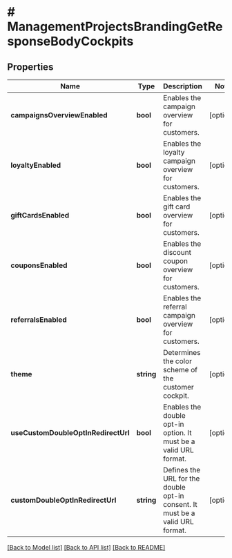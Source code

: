 # # ManagementProjectsBrandingGetResponseBodyCockpits

## Properties

Name | Type | Description | Notes
------------ | ------------- | ------------- | -------------
**campaignsOverviewEnabled** | **bool** | Enables the campaign overview for customers. | [optional]
**loyaltyEnabled** | **bool** | Enables the loyalty campaign overview for customers. | [optional]
**giftCardsEnabled** | **bool** | Enables the gift card overview for customers. | [optional]
**couponsEnabled** | **bool** | Enables the discount coupon overview for customers. | [optional]
**referralsEnabled** | **bool** | Enables the referral campaign overview for customers. | [optional]
**theme** | **string** | Determines the color scheme of the customer cockpit. | [optional]
**useCustomDoubleOptInRedirectUrl** | **bool** | Enables the double opt-in option. It must be a valid URL format. | [optional]
**customDoubleOptInRedirectUrl** | **string** | Defines the URL for the double opt-in consent. It must be a valid URL format. | [optional]

[[Back to Model list]](../../README.md#models) [[Back to API list]](../../README.md#endpoints) [[Back to README]](../../README.md)
